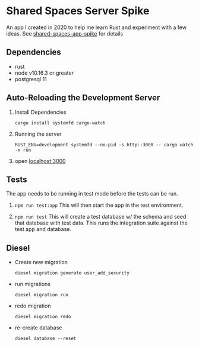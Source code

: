 # Shared Spaces Server Spike

An app I created in 2020 to help me learn Rust and experiment with a few ideas. See [shared-spaces-app-spike](https://github.com/logankeenan/shared-spaces-app-spike) for details

## Dependencies
* rust
* node v10.16.3 or greater
* postgresql 11

## Auto-Reloading the Development Server
1. Install Dependencies
    ```
    cargo install systemfd cargo-watch
   ```
2. Running the server
    ```
    RUST_ENV=development systemfd --no-pid -s http::3000 -- cargo watch -x run
    ```
3. open [localhost:3000](localhost:3000)

## Tests
The app needs to be running in test mode before the tests can be run. 
1. `npm run test:app` This will then start the app in the test environment.  
     
2. `npm run test` This will create a test database w/ the schema and seed that database with test data. This runs the integration suite against the test app and database.


 
## Diesel

* Create new migration
    ```
    diesel migration generate user_add_security
    ```
* run migrations
    ```
    diesel migration run
    ```
* redo migration
    ```
    diesel migration redo
    ```
* re-create database
    ```
    diesel database --reset
    ```
  
  